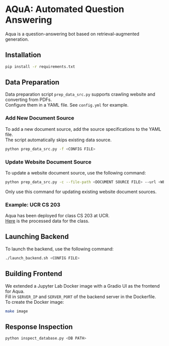 # AQuA: Automated Question Answering

Aqua is a question-answering bot based on retrieval-augmented generation.

## Installation

```bash
pip install -r requirements.txt
```


## Data Preparation

Data preparation script `prep_data_src.py` supports crawling website and converting from PDFs.  
Configure them in a YAML file. See `config.yml` for example.

### Add New Document Source

To add a new document source, add the source specifications to the YAML file.  
The script automatically skips existing data source.

```bash
python prep_data_src.py -f <CONFIG FILE>
```

### Update Website Document Source

To update a website document source, use the following command:

```bash
python prep_data_src.py -c --file-path <DOCUMENT SOURCE FILE> --url <WEBSITE URL>
```

Only use this command for updating existing website document sources.


### Example: UCR CS 203

Aqua has been deployed for class CS 203 at UCR.  
[Here](https://drive.google.com/file/d/15ykVwt3ph3MtFFyXCMEJ_DbShF7Yzazw/view) is the processed data for the class.


## Launching Backend

To launch the backend, use the following command:

```bash
./launch_backend.sh <CONFIG FILE>
```


## Building Frontend

We extended a Jupyter Lab Docker image with a Gradio UI as the frontend for Aqua.  
Fill in `SERVER_IP` and `SERVER_PORT` of the backend server in the Dockerfile.  
To create the Docker image:

```bash
make image
```


## Response Inspection

```bash
python inspect_database.py <DB PATH>
```
